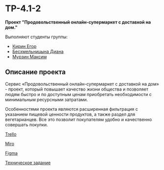 # TP-4.1-2
**Проект "Продовольственный онлайн-супермаркет с доставкой на дом."**  

Выполняют студенты группы:
- [Кирин Егор](https://github.com/Zelelo622)
- [Бесхмельницына Диана](https://github.com/Diana2503)  
- [Мурзин Максим](https://github.com/Murzinmaksim)

## Описание проекта
Сервис «Продовольственный онлайн-супермаркет с доставкой на дом» - проект, который повышает качество жизни общества и позволяет людям быстро и по доступным ценам приобретать необходимости с минимальным ресурсными затратами.

Особенностями проекта являются расширенная фильтрация с указанием пищевой ценности продуктов, а также раздел для вегетарианцев. Все это позволит покупателям удобно и качественно совершать покупки.

[Trello](https://clck.ru/33i4yT)  

[Miro](https://miro.com/app/board/uXjVPirvLH8=/?share_link_id=660079656063)  

[Figma](https://clck.ru/33i4oo)

[Техническое задание](https://github.com/Zelelo622/TP-4.1-2/blob/main/Documentation/%D0%A2%D0%97.pdf)
